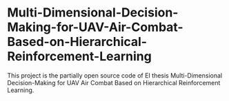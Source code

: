 # Multi-Dimensional-Decision-Making-for-UAV-Air-Combat-Based-on-Hierarchical-Reinforcement-Learning
This project is the partially open source code of EI thesis Multi-Dimensional Decision-Making for UAV Air Combat Based on Hierarchical Reinforcement Learning.
